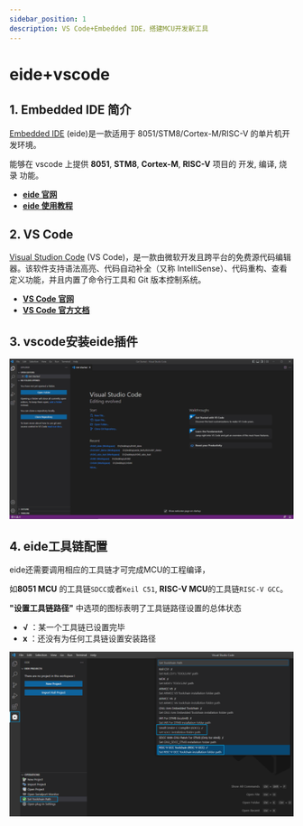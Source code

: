 ```yaml
---
sidebar_position: 1
description: VS Code+Embedded IDE，搭建MCU开发新工具
---
```


# eide+vscode

## 1. Embedded IDE 简介

 [Embedded IDE](https://marketplace.visualstudio.com/items?itemName=CL.eide) (eide)是一款适用于 8051/STM8/Cortex-M/RISC-V 的单片机开发环境。

能够在 vscode 上提供 **8051**, **STM8**, **Cortex-M**, **RISC-V** 项目的 开发, 编译, 烧录 功能。

- [**eide 官网**](https://marketplace.visualstudio.com/items?itemName=CL.eide)
- [**eide 使用教程**](https://docs.em-ide.com/#/)

## 2. VS Code

[Visual Studion Code](https://code.visualstudio.com/) (VS Code)，是一款由微软开发且跨平台的免费源代码编辑器。该软件支持语法高亮、代码自动补全（又称 IntelliSense）、代码重构、查看定义功能，并且内置了命令行工具和 Git 版本控制系统。

- [**VS Code 官网**](https://code.visualstudio.com/)
- [**VS Code 官方文档**](https://code.visualstudio.com/docs)

## 3. vscode安装eide插件

![install_eide](img\install_eide.gif)



## 4. eide工具链配置

eide还需要调用相应的工具链才可完成MCU的工程编译，

如**8051 MCU** 的工具链`SDCC`或者`Keil C51`, **RISC-V MCU**的工具链`RISC-V GCC`。



**"设置工具链路径"** 中选项的图标表明了工具链路径设置的总体状态

- **√** ：某一个工具链已设置完毕
- **x** ：还没有为任何工具链设置安装路径

![eide_set_toolchain_1](img\eide_set_toolchain_1.png)
